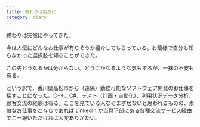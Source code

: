 ```yaml
---
title: 終わりは突然に
category: diary
---
```


終わりは突然にやってきた。

今は人伝にどんなお仕事が有りそうか紹介してもらっている。お蔭様で自分も知らなかった選択肢を知ることができた。

この先どうなるかは分からない。どうにかなるような気もするが、一抹の不安も有る。

という訳で、香川県高松市から（遠隔）勤務可能なソフトウェア開発のお仕事を探すことになった。C++、C#、テスト（計画・自動化）、利用状況データ分析、顧客交流の経験は有る。ここを見ている人なぞまず居ないと思われるものの、素敵なお仕事をご存じであれば LinkedIn か当頁下部にある各種交流サービス経由でご一報いただければ大変ありがたい。
